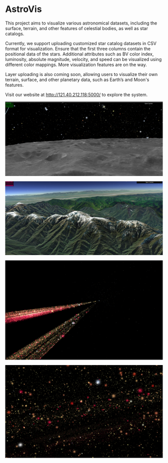 # AstroVis

This project aims to visualize various astronomical datasets, including the surface, terrain, and other features of celestial bodies, as well as star catalogs.

Currently, we support uploading customized star catalog datasets in CSV format for visualization. Ensure that the first three columns contain the positional data of the stars. Additional attributes such as BV color index, luminosity, absolute magnitude, velocity, and speed can be visualized using different color mappings. More visualization features are on the way.

Layer uploading is also coming soon, allowing users to visualize their own terrain, surface, and other planetary data, such as Earth’s and Moon's features.

Visit our website at http://121.40.212.118:5000/ to explore the system.

![image-20250211115756894](readmeImages/image-20250211115756894.png)

![image-20250211122116987](readmeImages/img.png)

![image-20250211122005030](readmeImages/image-20250211122005030.png)



![image-20250211122212990](readmeImages/image-20250211122212990.png)